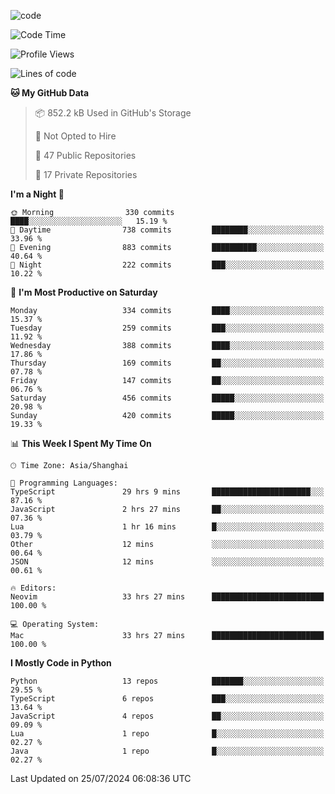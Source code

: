 
<!--
**liuyaanng/liuyaanng** is a ✨ _special_ ✨ repository because its `README.md` (this file) appears on your GitHub profile.

Here are some ideas to get you started:

- 🔭 I’m currently working on ...
- 🌱 I’m currently learning ...
- 👯 I’m looking to collaborate on ...
- 🤔 I’m looking for help with ...
- 💬 Ask me about ...
- 📫 How to reach me: ...
- 😄 Pronouns: ...
- ⚡ Fun fact: ...
-->


![code](https://cdn.jsdelivr.net/gh/liuyaanng/liuyaanng@1.0/code.gif) 

<!--START_SECTION:waka-->
![Code Time](http://img.shields.io/badge/Code%20Time-608%20hrs%2012%20mins-blue)

![Profile Views](http://img.shields.io/badge/Profile%20Views-0-blue)

![Lines of code](https://img.shields.io/badge/From%20Hello%20World%20I%27ve%20Written-14.6%20million%20lines%20of%20code-blue)

**🐱 My GitHub Data** 

> 📦 852.2 kB Used in GitHub's Storage 
 > 
> 🚫 Not Opted to Hire
 > 
> 📜 47 Public Repositories 
 > 
> 🔑 17 Private Repositories 
 > 
**I'm a Night 🦉** 

```text
🌞 Morning                330 commits         ████░░░░░░░░░░░░░░░░░░░░░   15.19 % 
🌆 Daytime                738 commits         ████████░░░░░░░░░░░░░░░░░   33.96 % 
🌃 Evening                883 commits         ██████████░░░░░░░░░░░░░░░   40.64 % 
🌙 Night                  222 commits         ███░░░░░░░░░░░░░░░░░░░░░░   10.22 % 
```
📅 **I'm Most Productive on Saturday** 

```text
Monday                   334 commits         ████░░░░░░░░░░░░░░░░░░░░░   15.37 % 
Tuesday                  259 commits         ███░░░░░░░░░░░░░░░░░░░░░░   11.92 % 
Wednesday                388 commits         ████░░░░░░░░░░░░░░░░░░░░░   17.86 % 
Thursday                 169 commits         ██░░░░░░░░░░░░░░░░░░░░░░░   07.78 % 
Friday                   147 commits         ██░░░░░░░░░░░░░░░░░░░░░░░   06.76 % 
Saturday                 456 commits         █████░░░░░░░░░░░░░░░░░░░░   20.98 % 
Sunday                   420 commits         █████░░░░░░░░░░░░░░░░░░░░   19.33 % 
```


📊 **This Week I Spent My Time On** 

```text
🕑︎ Time Zone: Asia/Shanghai

💬 Programming Languages: 
TypeScript               29 hrs 9 mins       ██████████████████████░░░   87.16 % 
JavaScript               2 hrs 27 mins       ██░░░░░░░░░░░░░░░░░░░░░░░   07.36 % 
Lua                      1 hr 16 mins        █░░░░░░░░░░░░░░░░░░░░░░░░   03.79 % 
Other                    12 mins             ░░░░░░░░░░░░░░░░░░░░░░░░░   00.64 % 
JSON                     12 mins             ░░░░░░░░░░░░░░░░░░░░░░░░░   00.61 % 

🔥 Editors: 
Neovim                   33 hrs 27 mins      █████████████████████████   100.00 % 

💻 Operating System: 
Mac                      33 hrs 27 mins      █████████████████████████   100.00 % 
```

**I Mostly Code in Python** 

```text
Python                   13 repos            ███████░░░░░░░░░░░░░░░░░░   29.55 % 
TypeScript               6 repos             ███░░░░░░░░░░░░░░░░░░░░░░   13.64 % 
JavaScript               4 repos             ██░░░░░░░░░░░░░░░░░░░░░░░   09.09 % 
Lua                      1 repo              █░░░░░░░░░░░░░░░░░░░░░░░░   02.27 % 
Java                     1 repo              █░░░░░░░░░░░░░░░░░░░░░░░░   02.27 % 
```




 Last Updated on 25/07/2024 06:08:36 UTC
<!--END_SECTION:waka-->
